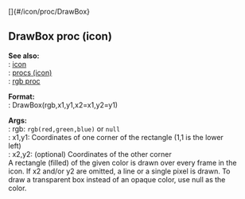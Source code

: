 []{#/icon/proc/DrawBox}    
## DrawBox proc (icon)    
**See also:**    
:   [icon](ref/icon)    
:   [procs (icon)](ref/icon/proc)    
:   [rgb proc](ref/proc/rgb)    
<!-- -->    
**Format:**    
:   DrawBox(rgb,x1,y1,x2=x1,y2=y1)    
<!-- -->    
**Args:**    
:   rgb: `rgb(red,green,blue)` or `null`    
:   x1,y1: Coordinates of one corner of the rectangle (1,1 is the lower    
    left)    
:   x2,y2: (optional) Coordinates of the other corner    
A rectangle (filled) of the given color is drawn over every frame in the    
icon. If x2 and/or y2 are omitted, a line or a single pixel is drawn. To    
draw a transparent box instead of an opaque color, use null as the    
color.  